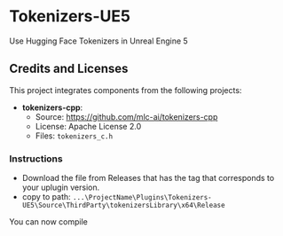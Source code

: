 # Tokenizers-UE5
Use Hugging Face Tokenizers in Unreal Engine 5



## Credits and Licenses

This project integrates components from the following projects:

- **tokenizers-cpp**:
  - Source: https://github.com/mlc-ai/tokenizers-cpp
  - License: Apache License 2.0
  - Files: `tokenizers_c.h`
 
### Instructions

- Download the file from Releases that has the tag that corresponds to your uplugin version.
- copy to path: `...\ProjectName\Plugins\Tokenizers-UE5\Source\ThirdParty\tokenizersLibrary\x64\Release`

You can now compile

